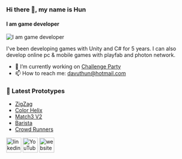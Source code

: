 ### Hi there 👋, my name is Hun
#### I am game developer
![I am game developer](https://instabug.com/blog/wp-content/uploads/2021/01/b_Must-Have-Mobile-Game-Development-Tools-.png)

I've been developing games with Unity and C# for 5 years.
I can also develop online pc & mobile games with playfab and photon network.
- 🔭 I’m currently working on <a href="https://store.steampowered.com/app/1558110/Challenge_Party" target="_blank">Challenge Party</a>
- 📫 How to reach me: davuthun@hotmail.com 

### 🚀 Latest Prototypes

<!-- BLOG-POST-LIST:START -->
- [ZigZag](https://github.com/IHunelI/-Prototype-ZigZag)
- [Color Helix](https://github.com/IHunelI/-Prototype-ColorHelix)
- [Match3 V2](https://github.com/IHunelI/-Prototype-Match3V2)
- [Barista](https://github.com/IHunelI/-Prototype-Barista)
- [Crowd Runners](https://github.com/IHunelI/-Prototype-CrowdRunners)
<!-- BLOG-POST-LIST:END -->

[<img src='https://cdn.jsdelivr.net/npm/simple-icons@3.0.1/icons/linkedin.svg' alt='linkedin' height='40'>](https://www.linkedin.com/in/hunel//)  [<img src='https://cdn.jsdelivr.net/npm/simple-icons@3.0.1/icons/youtube.svg' alt='YouTube' height='40'>](https://www.youtube.com/channel/UC73nBYlfjPRvSEFGUU8q6IA)  [<img src='https://cdn.jsdelivr.net/npm/simple-icons@3.0.1/icons/icloud.svg' alt='website' height='40'>](https://www.hunelgames.com/index.html)  


